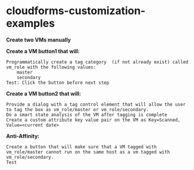 # cloudforms-customization-examples

**Create two VMs manually**

**Create a VM button1 that will:**

    Programmatically create a tag category  (if not already exist) called vm_role with the following values:
        master
        secondary
    Test: Click the button before next step

**Create a VM button2 that will:**

    Provide a dialog with a tag control element that will allow the user to tag the box as vm_role/master or vm_role/secondary.
    Do a smart state analysis of the VM after tagging is complete
    Create a custom attribute key value pair on the VM as Key=Scanned, Value=<current date> 

**Anti-Affinity:**

    Create a button that will make sure that a VM tagged with vm_role/master cannot run on the same host as a vm tagged with vm_role/secondary.
    Test